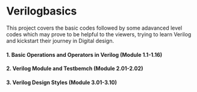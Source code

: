 # Verilogbasics
This project covers the basic codes followed by some adavanced level codes which may prove to be helpful to the viewers, trying to learn Verilog and kickstart their journey in Digital design.

#### 1. Basic Operations and Operators in Verilog **(Module 1.1-1.16)**
#### 2. Verilog Module and Testbemch **(Module 2.01-2.02)**
#### 3. Verilog Design Styles **(Module 3.01-3.10)**
